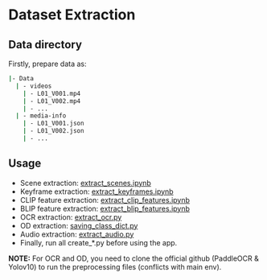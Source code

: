 # Dataset Extraction
## Data directory
Firstly, prepare data as:
```bash
|- Data
  | - videos
    | - L01_V001.mp4
    | - L01_V002.mp4
    | - ...
  | - media-info
    | - L01_V001.json
    | - L01_V002.json
    | - ...
```
## Usage
- Scene extraction: [extract_scenes.ipynb](extract_scenes.ipynb)
- Keyframe extraction: [extract_keyframes.ipynb](extract_keyframes.ipynb)
- CLIP feature extraction: [extract_clip_features.ipynb](extract_clip_features.ipynb)
- BLIP feature extraction: [extract_blip_features.ipynb](extract_blip_features.ipynb)
- OCR extraction: [extract_ocr.py](PaddleOCR/extract_ocr.py)
- OD extraction: [saving_class_dict.py](Yolov10-AIChallenge/saving_class_dict.py)
- Audio extraction: [extract_audio.py](PaddleOCR/extract_audio.py)
- Finally, run all create_*.py before using the app.

**NOTE:**
For OCR and OD, you need to clone the official github (PaddleOCR & Yolov10) to run the preprocessing files (conflicts with main env).

